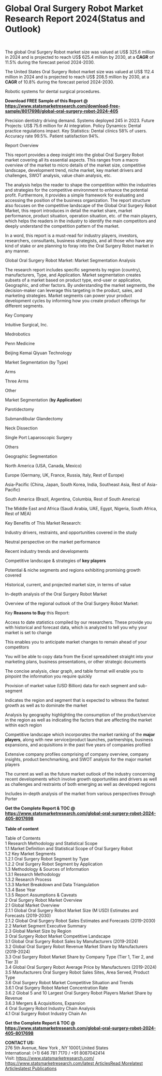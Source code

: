 <h1>Global Oral Surgery Robot Market Research Report 2024(Status and Outlook)</h1><br/><p>The global Oral Surgery Robot market size was valued at US$ 325.6 million in 2024 and is projected to reach US$ 625.4 million by 2030, at a <strong>CAGR</strong> of 11.5% during the forecast period 2024-2030.</p><p>The United States Oral Surgery Robot market size was valued at US$ 112.4 million in 2024 and is projected to reach US$ 208.5 million by 2030, at a <strong>CAGR</strong> of 10.8% during the forecast period 2024-2030.</p><p>Robotic systems for dental surgical procedures.</p><p><strong>Download FREE Sample of this Report @ <a href="https://www.statsmarketresearch.com/download-free-sample/8017698/global-oral-surgery-robot-2024-405">https://www.statsmarketresearch.com/download-free-sample/8017698/global-oral-surgery-robot-2024-405</a></strong></p><p>Precision dentistry driving demand. Systems deployed 245 in 2023. Future Projects: US$ 75.6 million for AI integration. Policy Dynamics: Dental practice regulations impact. Key Statistics: Dental clinics 58% of users. Accuracy rate 99.5%. Patient satisfaction 94%.</p><p>Report Overview</p><p>This report provides a deep insight into the global Oral Surgery Robot market covering all its essential aspects. This ranges from a macro overview of the market to micro details of the market size, competitive landscape, development trend, niche market, key market drivers and challenges, SWOT analysis, value chain analysis, etc.</p><p>The analysis helps the reader to shape the competition within the industries and strategies for the competitive environment to enhance the potential profit. Furthermore, it provides a simple framework for evaluating and accessing the position of the business organization. The report structure also focuses on the competitive landscape of the Global Oral Surgery Robot Market, this report introduces in detail the market share, market performance, product situation, operation situation, etc. of the main players, which helps the readers in the industry to identify the main competitors and deeply understand the competition pattern of the market.</p><p>In a word, this report is a must-read for industry players, investors, researchers, consultants, business strategists, and all those who have any kind of stake or are planning to foray into the Oral Surgery Robot market in any manner.</p><p>Global Oral Surgery Robot Market: Market Segmentation Analysis</p><p>The research report includes specific segments by region (country), manufacturers, Type, and Application. Market segmentation creates subsets of a market based on product type, end-user or application, Geographic, and other factors. By understanding the market segments, the decision-maker can leverage this targeting in the product, sales, and marketing strategies. Market segments can power your product development cycles by informing how you create product offerings for different segments.</p><p>Key Company</p><p>Intuitive Surgical, Inc.</p><p>Medrobotics</p><p>Penn Medicine</p><p>Beijing Kemai Qiyuan Technology</p><p>Market Segmentation (by Type)</p><p>Arms</p><p>Three Arms</p><p>Other</p><p>Market Segmentation (<strong>by Application</strong>)</p><p>Parotidectomy</p><p>Submandibular Glandectomy</p><p>Neck Dissection</p><p>Single Port Laparoscopic Surgery</p><p>Others</p><p>Geographic Segmentation</p><p>North America (USA, Canada, Mexico)</p><p>Europe (Germany, UK, France, Russia, Italy, Rest of Europe)</p><p>Asia-Pacific (China, Japan, South Korea, India, Southeast Asia, Rest of Asia-Pacific)</p><p>South America (Brazil, Argentina, Columbia, Rest of South America)</p><p>The Middle East and Africa (Saudi Arabia, UAE, Egypt, Nigeria, South Africa, Rest of MEA)</p><p>Key Benefits of This Market Research:</p><p>Industry drivers, restraints, and opportunities covered in the study</p><p>Neutral perspective on the market performance</p><p>Recent industry trends and developments</p><p>Competitive landscape & strategies of <strong>key players</strong></p><p>Potential & niche segments and regions exhibiting promising growth covered</p><p>Historical, current, and projected market size, in terms of value</p><p>In-depth analysis of the Oral Surgery Robot Market</p><p>Overview of the regional outlook of the Oral Surgery Robot Market:</p><p>Key <strong>Reasons to Buy</strong> this Report:</p><p>Access to date statistics compiled by our researchers. These provide you with historical and forecast data, which is analyzed to tell you why your market is set to change</p><p>This enables you to anticipate market changes to remain ahead of your competitors</p><p>You will be able to copy data from the Excel spreadsheet straight into your marketing plans, business presentations, or other strategic documents</p><p>The concise analysis, clear graph, and table format will enable you to pinpoint the information you require quickly</p><p>Provision of market value (USD Billion) data for each segment and sub-segment</p><p>Indicates the region and segment that is expected to witness the fastest growth as well as to dominate the market</p><p>Analysis by geography highlighting the consumption of the product/service in the region as well as indicating the factors that are affecting the market within each region</p><p>Competitive landscape which incorporates the market ranking of the <strong>major players</strong>, along with new service/product launches, partnerships, business expansions, and acquisitions in the past five years of companies profiled</p><p>Extensive company profiles comprising of company overview, company insights, product benchmarking, and SWOT analysis for the major market players</p><p>The current as well as the future market outlook of the industry concerning recent developments which involve growth opportunities and drivers as well as challenges and restraints of both emerging as well as developed regions</p><p>Includes in-depth analysis of the market from various perspectives through Porter</p><div><b>Get the Complete Report & TOC @ <a href="https://www.statsmarketresearch.com/global-oral-surgery-robot-2024-405-8017698">https://www.statsmarketresearch.com/global-oral-surgery-robot-2024-405-8017698</a></b></div><br><b>Table of content</b><p>Table of Contents<br /> 1 Research Methodology and Statistical Scope<br /> 1.1 Market Definition and Statistical Scope of Oral Surgery Robot<br /> 1.2 Key Market Segments<br /> 1.2.1 Oral Surgery Robot Segment by Type<br /> 1.2.2 Oral Surgery Robot Segment by Application<br /> 1.3 Methodology & Sources of Information<br /> 1.3.1 Research Methodology<br /> 1.3.2 Research Process<br /> 1.3.3 Market Breakdown and Data Triangulation<br /> 1.3.4 Base Year<br /> 1.3.5 Report Assumptions & Caveats<br /> 2 Oral Surgery Robot Market Overview<br /> 2.1 Global Market Overview<br /> 2.1.1 Global Oral Surgery Robot Market Size (M USD) Estimates and Forecasts (2019-2030)<br /> 2.1.2 Global Oral Surgery Robot Sales Estimates and Forecasts (2019-2030)<br /> 2.2 Market Segment Executive Summary<br /> 2.3 Global Market Size by Region<br /> 3 Oral Surgery Robot Market Competitive Landscape<br /> 3.1 Global Oral Surgery Robot Sales by Manufacturers (2019-2024)<br /> 3.2 Global Oral Surgery Robot Revenue Market Share by Manufacturers (2019-2024)<br /> 3.3 Oral Surgery Robot Market Share by Company Type (Tier 1, Tier 2, and Tier 3)<br /> 3.4 Global Oral Surgery Robot Average Price by Manufacturers (2019-2024)<br /> 3.5 Manufacturers Oral Surgery Robot Sales Sites, Area Served, Product Type<br /> 3.6 Oral Surgery Robot Market Competitive Situation and Trends<br /> 3.6.1 Oral Surgery Robot Market Concentration Rate<br /> 3.6.2 Global 5 and 10 Largest Oral Surgery Robot Players Market Share by Revenue<br /> 3.6.3 Mergers & Acquisitions, Expansion<br /> 4 Oral Surgery Robot Industry Chain Analysis<br /> 4.1 Oral Surgery Robot Industry Chain An<br><div><b>Get the Complete Report & TOC @ <a href="https://www.statsmarketresearch.com/global-oral-surgery-robot-2024-405-8017698">https://www.statsmarketresearch.com/global-oral-surgery-robot-2024-405-8017698</a></b></div></p> <b>CONTACT US:</b><br>276 5th Avenue, New York , NY 10001,United States<br>International: (+1) 646 781 7170 / +91 8087042414<br>Visit: <a href="https://www.statsmarketresearch.com/">https://www.statsmarketresearch.com/</a><br><a href="https://gyeongbokgung.com">https://www.statsmarketresearch.com/</a><a href="https://hallyeomaritime.com">latest Articles</a><a href="https://jingwansa.com">Read More</a><a href=https://nguoiviet.jp/">latest Articles</a><a href="https://www.intelmarketresearch.com/">latest Publications</a>
